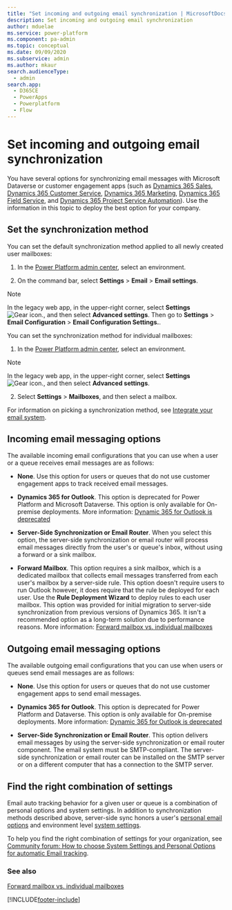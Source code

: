 ```yaml
---
title: "Set incoming and outgoing email synchronization | MicrosoftDocs"
description: Set incoming and outgoing email synchronization
author: mduelae
ms.service: power-platform
ms.component: pa-admin
ms.topic: conceptual
ms.date: 09/09/2020
ms.subservice: admin
ms.author: mkaur
search.audienceType: 
  - admin
search.app:
  - D365CE
  - PowerApps
  - Powerplatform
  - Flow
---
```

# Set incoming and outgoing email synchronization 

You have several options for synchronizing email messages with Microsoft Dataverse or customer engagement apps (such as [Dynamics 365 Sales](/dynamics365/sales-professional/help-hub), [Dynamics 365 Customer Service](/dynamics365/customer-service/help-hub), [Dynamics 365 Marketing](/dynamics365/marketing/help-hub), [Dynamics 365 Field Service](/dynamics365/field-service/overview), and [Dynamics 365 Project Service Automation](/dynamics365/project-operations/psa/overview)). Use the information in this topic to deploy the best option for your company.
  
## Set the synchronization method  
You can set the default synchronization method applied to all newly created user mailboxes:  
  
1. In the  [Power Platform admin center](https://admin.powerplatform.microsoft.com), select an environment. 

2. On the command bar, select **Settings** > **Email** > **Email settings**.  
  
> [!NOTE]
> In the legacy web app, in the upper-right corner, select **Settings** ![Gear icon.](media/selection-rule-gear-button.png), and then select **Advanced settings**. Then go to   **Settings** > **Email Configuration** > **Email Configuration Settings.**.  
  
You can set the synchronization method for individual mailboxes:  

1.  In the [Power Platform admin center](https://admin.powerplatform.microsoft.com), select an environment. 

> [!NOTE]
> In the legacy web app, in the upper-right corner, select **Settings** ![Gear icon.](media/selection-rule-gear-button.png), and then select **Advanced settings**. 

2. Select **Settings** > **Mailboxes**, and then select a mailbox.
  
For information on picking a synchronization method, see [Integrate your email system](integrate-synchronize-your-email-system.md).  
  
## Incoming email messaging options  
The available incoming email configurations that you can use when a user or a queue receives email messages are as follows:
  
- **None**. Use this option for users or queues that do not use customer engagement apps to track received email messages. 
  
- **Dynamics 365 for Outlook**. This option is deprecated for Power Platform and Microsoft Dataverse. This option is only available for On-premise deployments. More information: [Dynamic 365 for Outlook is deprecated](/important-changes-coming#dynamic-365-for-outlook-is-deprecated)
  
- **Server-Side Synchronization or Email Router**. When you select this option, the server-side synchronization or email router will process email messages directly from the user's or queue's inbox, without using a forward or a sink mailbox. 
  
- **Forward Mailbox**. This option requires a sink mailbox, which is a dedicated mailbox that collects email messages transferred from each user's mailbox by a server-side rule. This option doesn't require users to run Outlook however, it does require that the rule be deployed for each user. Use the **Rule Deployment Wizard** to deploy rules to each user mailbox. This option was provided for initial migration to server-side synchronization from previous versions of Dynamics 365. It isn't a recommended option as a long-term solution due to performance reasons. More information: [Forward mailbox vs. individual mailboxes](forward-mailbox-vs-individual-mailboxes.md) 
  
## Outgoing email messaging options  
The available outgoing email configurations that you can use when users or queues send email messages are as follows:
  
- **None**. Use this option for users or queues that do not use customer engagement apps to send email messages. 
  
- **Dynamics 365 for Outlook**. This option is deprecated for Power Platform and Dataverse. This option is only available for On-premise deployments. More information: [Dynamic 365 for Outlook is deprecated](/important-changes-coming#dynamic-365-for-outlook-is-deprecated) 
  
- **Server-Side Synchronization or Email Router**. This option delivers email messages by using the server-side synchronization or email router component. The email system must be SMTP-compliant. The server-side synchronization or email router can be installed on the SMTP server or on a different computer that has a connection to the SMTP server.


## Find the right combination of settings 

Email auto tracking behavior for a given user or queue is a combination of personal options and system settings. In addition to synchronization methods described above, server-side sync honors a user's [personal email options](/powerapps/user/set-personal-options#email-tab-options) and environment level [system settings](system-settings-dialog-box-email-tab.md). 

To help you find the right combination of settings for your organization, see [Community forum: How to choose System Settings and Personal Options for automatic Email tracking](https://community.dynamics.com/crm/b/crminthefield/posts/dynamics-365-customer-engagement-how-to-choose-system-settings-and-personal-options-for-automatic-email-tracking).


  
### See also  
 [Forward mailbox vs. individual mailboxes](../admin/forward-mailbox-vs-individual-mailboxes.md)


[!INCLUDE[footer-include](../includes/footer-banner.md)]
